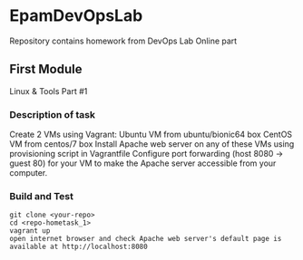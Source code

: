 # EpamDevOpsLab

Repository contains homework from DevOps Lab Online part

## First Module
Linux & Tools Part #1
### Description of task
Create 2 VMs using Vagrant: Ubuntu VM from ubuntu/bionic64 box CentOS VM from centos/7 box
Install Apache web server on any of these VMs using provisioning script in Vagrantfile
Configure port forwarding (host 8080 -> guest 80) for your VM to make the Apache server accessible from your computer.
### Build and Test
```
git clone <your-repo>
cd <repo-hometask_1>
vagrant up
open internet browser and check Apache web server's default page is available at http://localhost:8080
```

